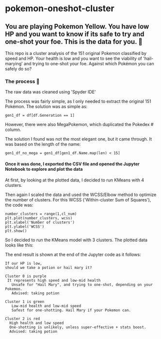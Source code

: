 # pokemon-oneshot-cluster

## You are playing Pokemon Yellow. You have low HP and you want to know if its safe to try and one-shot your foe. This is the data for you. 🚀 

This repo is a cluster analysis of the 151 original Pokemon classified by speed and HP. Your health is low and you want to see the viability of 'hail-marying' and trying to one-shot your foe. Against which Pokémon you can safely do so?

### The process 🧼

The raw data was cleaned using 'Spyder IDE'

The process was fairly simple, as I only needed to extract the original 151 Pokémon.
The solution was as simple as:

`gen1_df = df[df.Generation == 1]`

However, there were also MegaPokemon, which duplicated the Pokedex # column.

The solution I found was not the most elegant one, but it came through.  It was based on the length of the name:

```gen1_df_no_mega = gen1_df[gen1_df.Name.map(len) < 15]```

#### Once it was done, I exported the CSV file and opened the Jupyter Notebook to explore and plot the data

At first, by looking at the plotted data, I decided to run KMeans with 4 clusters.


Then again I scaled the data and used the WCSS/Elbow method to optimize the number of clusters.
For this WCSS ('Within-cluster Sum of Squares'), the code was:

```
number_clusters = range(1,cl_num)
plt.plot(number_clusters, wcss)
plt.xlabel('Number of clusters')
plt.ylabel('WCSS')
plt.show()
```



So I decided to run the KMeans model with 3 clusters. The plotted data looks like this:


The end result is shown at the end of the Jupyter code as it follows:

```
If our HP is low, 
should we take a potion or hail mary it?

Cluster 0 is purple
 It represents high speed and low-mid health
   Unsafe for "Hail Mary", and trying to one-shot, depending on your Pokemon.
   Advised: taking potion
   
Cluster 1 is green
   Low-mid health and low-mid speed
   Safest for one-shotting. Hail Mary if your Pokemon can.

Cluster 2 is red
  High health and low speed
  One-shotting is unlikely, unless super-effective + stats boost.
  Advised: taking potion
```
